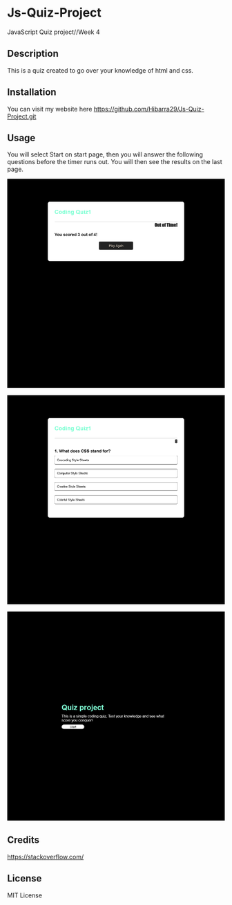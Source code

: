 # Js-Quiz-Project
JavaScript Quiz project//Week 4
## Description

This is a quiz created to go over your knowledge of html and css.

## Installation

You can visit my website here https://github.com/Hibarra29/Js-Quiz-Project.git

## Usage


You will select Start on start page, then you will answer the following questions before the timer runs out. You will then see the results on the last page.

![Quiz Front Page](assets/images/Screenshot%202023-05-11%20at%2022-49-38%20First%20Quiz.png)

![Quiz](assets/images/Screenshot%202023-05-11%20at%2022-49-17%20First%20Quiz.png)

![Quiz Back Page](assets/images/Screenshot%202023-05-11%20at%2022-48-46%20First%20Quiz.png)

## Credits

https://stackoverflow.com/
## License

MIT License
